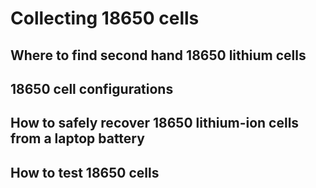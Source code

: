 Collecting 18650 cells
======================

Where to find second hand 18650 lithium cells
---------------------------------------------


18650 cell configurations
-------------------------


How to safely recover 18650 lithium-ion cells from a laptop battery
-------------------------------------------------------------------


How to test 18650 cells
-----------------------
